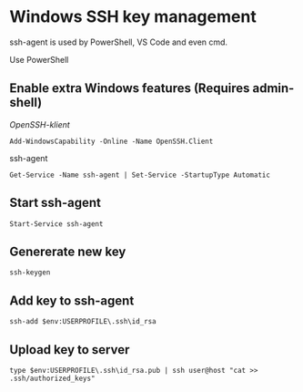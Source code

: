 # Windows SSH key management

ssh-agent is used by PowerShell, VS Code and even cmd.

Use PowerShell

## Enable extra Windows features (Requires admin-shell)

*OpenSSH-klient*

`Add-WindowsCapability -Online -Name OpenSSH.Client`

ssh-agent

`Get-Service -Name ssh-agent | Set-Service -StartupType Automatic`

## Start ssh-agent

`Start-Service ssh-agent`

## Genererate new key

`ssh-keygen`

## Add key to ssh-agent

`ssh-add $env:USERPROFILE\.ssh\id_rsa`

## Upload key to server

`type $env:USERPROFILE\.ssh\id_rsa.pub | ssh user@host "cat >> .ssh/authorized_keys"`
